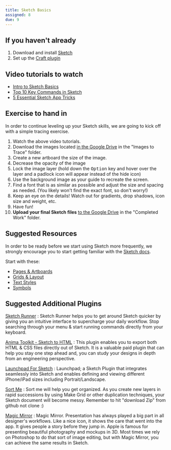 ```yaml
---
title: Sketch Basics
assigned: 8
due: 9
---
```


If you haven't already
----------------------

1. Download and install [Sketch](https://www.sketchapp.com)
2. Set up the [Craft plugin](https://www.invisionapp.com/craft)


Video tutorials to watch
------------------------

- [Intro to Sketch Basics](https://www.youtube.com/watch?v=qywB0JHQeC4)
- [Top 10 Key Commands in Sketch](https://www.youtube.com/watch?v=w_-oB3CoyBk)
- [5 Essential Sketch App Tricks](https://www.youtube.com/watch?v=ZCypZWzCr84)


Exercise to hand in
-------------------

In order to continue leveling up your Sketch skills, we are going to kick off with a simple tracing exercise.

1. Watch the above video tutorials.
2. Download the images located [in the Google Drive](https://drive.google.com/drive/u/1/folders/1zqIDUMYJ9Om5BRzHFvFFZ_BPeCiEFpOV) in the "Images to Trace" folder.
3. Create a new artboard the size of the image.
4. Decrease the opacity of the image
5. Lock the image layer (hold down the <kbd>Option</kbd> key and hover over the layer and a padlock icon will appear instead of the hide icon)
6. Use the background image as your guide to recreate the screen.
7. Find a font that is as similar as possible and adjust the size and spacing as needed. (You likely won't find the exact font, so don't worry!)
8. Keep an eye on the details! Watch out for gradients, drop shadows, icon size and weight, etc.
9. Have fun!
10. **Upload your final Sketch files** [to the Google Drive](https://drive.google.com/drive/u/1/folders/1zqIDUMYJ9Om5BRzHFvFFZ_BPeCiEFpOV) in the "Completed Work" folder.


Suggested Resources
-------------------

In order to be ready before we start using Sketch more frequently, we strongly encourage you to start getting familiar with the [Sketch docs](https://www.sketchapp.com/docs/).

Start with these:

- [Pages & Artboards](https://www.sketchapp.com/docs/the-interface/layer-list/)
- [Grids & Layout](https://www.sketchapp.com/docs/canvas/rulers-guides-grids/)
- [Text Styles](https://www.sketchapp.com/docs/text/text-styles/)
- [Symbols](https://www.sketchapp.com/docs/symbols)


Suggested Additional Plugins
----------------------------

[Sketch Runner](https://sketchrunner.com/)
: Sketch Runner helps you to get around Sketch quicker by giving you an intuitive interface to supercharge your daily workflow. Stop searching through your menu & start running commands directly from your keyboard.

[Anima Toolkit - Sketch to HTML](https://launchpad.animaapp.com/)
: This plugin enables you to export both HTML & CSS files directly out of Sketch. It is a valuable paid plugin that can help you stay one step ahead and, you can study your designs in depth from an engineering perspective.

[Launchpad For Sketch](https://animaapp.github.io/)
: Launchpad; a Sketch Plugin that integrates seamlessly into Sketch and enables defining and viewing different iPhone/iPad sizes including Portrait/Landscape.

[Sort Me](https://github.com/romashamin/sort-me-sketch)
: Sort me will help you get organized. As you create new layers in rapid successions by using Make Grid or other duplication techniques, your Sketch document will become messy. Remember to hit "download Zip" from github not clone :)

[Magic Mirror](http://magicsketch.io/mirror/?src=old)
: Magic Mirror. Presentation has always played a big part in all designer's workflows. Like a nice icon, it shows the care that went into the app. It gives people a story before they jump in. Apple is famous for presenting beautiful photography and mockups in 3D. Most times we rely on Photoshop to do that sort of image editing, but with Magic Mirror, you can achieve the same results in Sketch.
